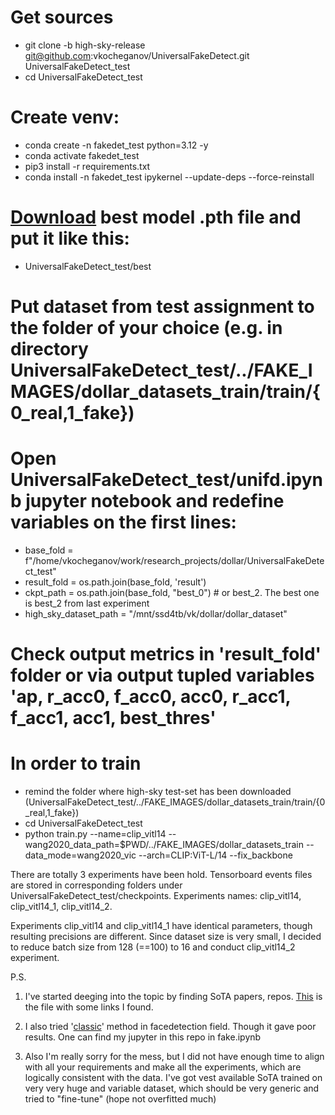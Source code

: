 # Get sources
- git clone -b high-sky-release git@github.com:vkocheganov/UniversalFakeDetect.git UniversalFakeDetect_test
- cd UniversalFakeDetect_test

# Create venv:

- conda create -n fakedet_test python=3.12  -y
- conda activate fakedet_test
- pip3 install -r requirements.txt
- conda install -n fakedet_test ipykernel --update-deps --force-reinstall

# [Download](https://drive.google.com/drive/folders/1AApe9dSWeAUx_mWgw2iOEDMgfmtnqdXg?usp=sharing) best model .pth file and put it like this:
- UniversalFakeDetect_test/best

# Put dataset from test assignment to the folder of your choice (e.g. in directory UniversalFakeDetect_test/../FAKE_IMAGES/dollar_datasets_train/train/{0_real,1_fake})
# Open UniversalFakeDetect_test/unifd.ipynb jupyter notebook and redefine variables on the first lines:
- base_fold = f"/home/vkocheganov/work/research_projects/dollar/UniversalFakeDetect_test"
- result_fold = os.path.join(base_fold, 'result')
- ckpt_path = os.path.join(base_fold, "best_0") # or best_2. The best one is best_2 from last experiment
- high_sky_dataset_path = "/mnt/ssd4tb/vk/dollar/dollar_dataset"

# Check output metrics in 'result_fold' folder or via output tupled variables 'ap, r_acc0, f_acc0, acc0, r_acc1, f_acc1, acc1, best_thres'



# In order to train
- remind the folder where high-sky test-set has been downloaded (UniversalFakeDetect_test/../FAKE_IMAGES/dollar_datasets_train/train/{0_real,1_fake})
- cd UniversalFakeDetect_test
- python train.py --name=clip_vitl14 --wang2020_data_path=$PWD/../FAKE_IMAGES/dollar_datasets_train --data_mode=wang2020_vic  --arch=CLIP:ViT-L/14  --fix_backbone


There are totally 3 experiments have been hold. Tensorboard events files are stored in corresponding folders under UniversalFakeDetect_test/checkpoints. Experiments names: clip_vitl14, clip_vitl14_1, clip_vitl14_2.

Experiments clip_vitl14 and clip_vitl14_1 have identical parameters, though resulting precisions are different. Since dataset size is very small, I decided to reduce batch size from 128 (==100) to 16 and conduct clip_vitl14_2 experiment.



P.S.
1. I've started deeging into the topic by finding SoTA papers, repos. [This](https://disk.yandex.ru/i/7D8h-a3l_NZDHQ) is the file with some links I found. 

2. I also tried '[classic](https://github.com/peterwang512/CNNDetection)' method in facedetection field. Though it gave poor results. One can find my jupyter in this repo in fake.ipynb

3. Also I'm really sorry for the mess, but I did not have enough time to align with all your requirements and make all the experiments, which are logically consistent with the data. I've got vest available SoTA trained on very very huge and variable dataset, which should be very generic and tried to "fine-tune" (hope not overfitted much)
